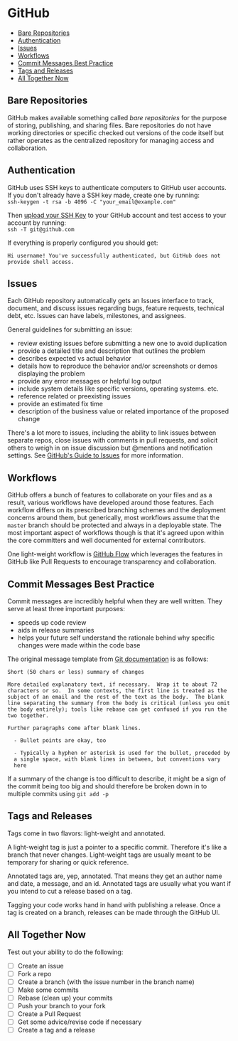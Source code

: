 GitHub
===============

  - [Bare Repositories](#bare-repositories)
  - [Authentication](#authentication)
  - [Issues](#issues)
  - [Workflows](#workflows)
  - [Commit Messages Best Practice](#commit-messages-best-practice)
  - [Tags and Releases](#tags-and-releases)
  - [All Together Now](#all-together-now)

## Bare Repositories
GitHub makes available something called _bare repositories_ for the purpose of storing, publishing, and sharing files. Bare repositories do not have working directories or specific checked out versions of the code itself but rather operates as the centralized repository for managing access and collaboration.

## Authentication
GitHub uses SSH keys to authenticate computers to GitHub user accounts. If you don't already have a SSH key made, create one by running:  
`ssh-keygen -t rsa -b 4096 -C "your_email@example.com"`

Then [upload your SSH Key](https://github.com/settings/keys) to your GitHub account and test access to your account by running:  
`ssh -T git@github.com`

If everything is properly configured you should get:
```
Hi username! You've successfully authenticated, but GitHub does not
provide shell access.
```

## Issues

Each GitHub repository automatically gets an Issues interface to track, document, and discuss issues regarding bugs, feature requests, technical debt, etc. Issues can have labels, milestones, and assignees.

General guidelines for submitting an issue:
  - review existing issues before submitting a new one to avoid duplication
  - provide a detailed title and description that outlines the problem
  - describes expected vs actual behavior
  - details how to reproduce the behavior and/or screenshots or demos displaying the problem
  - provide any error messages or helpful log output
  - include system details like specific versions, operating systems. etc.
  - reference related or preexisting issues
  - provide an estimated fix time
  - description of the business value or related importance of the proposed change

There's a lot more to issues, including the ability to link issues between separate repos, close issues with comments in pull requests, and solicit others to weigh in on issue discussion but @mentions and notification settings. See [GitHub's Guide to Issues](https://guides.github.com/features/issues/) for more information.

## Workflows

GitHub offers a bunch of features to collaborate on your files and as a result, various workflows have developed around those features. Each workflow differs on its prescribed branching schemes and the deployment concerns around them, but generically, most workflows assume that the `master` branch should be protected and always in a deployable state. The most important aspect of workflows though is that it's agreed upon within the core committers and well documented for external contributors.

One light-weight workflow is [GitHub Flow](https://guides.github.com/introduction/flow/) which leverages the features in GitHub like Pull Requests to encourage transparency and collaboration.

## Commit Messages Best Practice

Commit messages are incredibly helpful when they are well written. They serve at least three important purposes:
 - speeds up code review
 - aids in release summaries
 - helps your future self understand the rationale behind why specific changes were made within the code base

The original message template from [Git documentation](https://git-scm.com/book/ch5-2.html) is as follows:
```
Short (50 chars or less) summary of changes

More detailed explanatory text, if necessary.  Wrap it to about 72
characters or so.  In some contexts, the first line is treated as the
subject of an email and the rest of the text as the body.  The blank
line separating the summary from the body is critical (unless you omit
the body entirely); tools like rebase can get confused if you run the
two together.

Further paragraphs come after blank lines.

  - Bullet points are okay, too

  - Typically a hyphen or asterisk is used for the bullet, preceded by
  a single space, with blank lines in between, but conventions vary
  here
```

If a summary of the change is too difficult to describe, it might be a sign of the commit being too big and should therefore be broken down in to multiple commits using `git add -p`

## Tags and Releases

Tags come in two flavors: light-weight and annotated.

A light-weight tag is just a pointer to a specific commit. Therefore it's like a branch that never changes. Light-weight tags are usually meant to be temporary for sharing or quick reference.

Annotated tags are, yep, annotated. That means they get an author name and date, a message, and an id. Annotated tags are usually what you want if you intend to cut a release based on a tag.

Tagging your code works hand in hand with publishing a release. Once a tag is created on a branch, releases can be made through the GitHub UI.

## All Together Now

Test out your ability to do the following:
  - [ ] Create an issue
  - [ ] Fork a repo
  - [ ] Create a branch (with the issue number in the branch name)
  - [ ] Make some commits
  - [ ] Rebase (clean up) your commits
  - [ ] Push your branch to your fork
  - [ ] Create a Pull Request
  - [ ] Get some advice/revise code if necessary
  - [ ] Create a tag and a release
